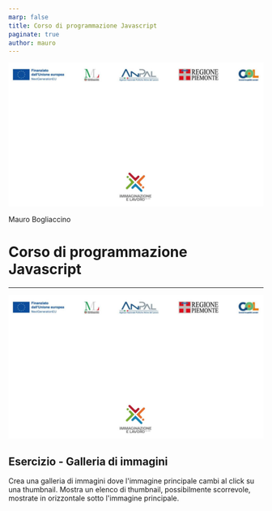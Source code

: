 ```yaml
---
marp: false
title: Corso di programmazione Javascript
paginate: true
author: mauro
---
```

![bg contain](./background-IL.jpg)

Mauro Bogliaccino

# Corso di programmazione Javascript

---
![bg contain](./background-IL.jpg)



## Esercizio - Galleria di immagini

Crea una galleria di immagini dove l'immagine principale cambi al click su una thumbnail. Mostra un elenco di thumbnail, possibilmente scorrevole, mostrate in orizzontale sotto l'immagine principale.

